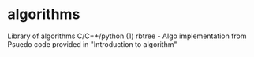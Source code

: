 # algorithms
Library of algorithms C/C++/python
(1) rbtree - Algo implementation from Psuedo code provided in "Introduction to algorithm"
